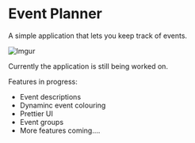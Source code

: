 # **Event Planner**
A simple application that lets you keep track of events.

![Imgur](http://i.imgur.com/O3nzaHS.png)

Currently the application is still being worked on.

Features in progress:
* Event descriptions
* Dynaminc event colouring
* Prettier UI
* Event groups
* More features coming....

